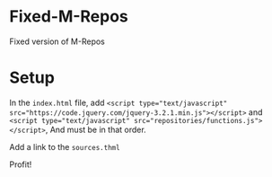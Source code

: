 # Fixed-M-Repos
Fixed version of M-Repos

# Setup
In the `index.html` file, add `<script type="text/javascript" src="https://code.jquery.com/jquery-3.2.1.min.js"></script>` and `<script type="text/javascript" src="repositories/functions.js"></script>`, And must be in that order.

Add a link to the `sources.thml`

Profit!
